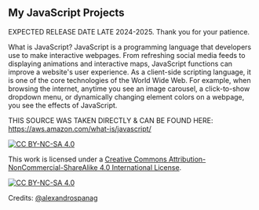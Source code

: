 My JavaScript Projects
----

EXPECTED RELEASE DATE LATE 2024-2025. Thank you for your patience.


What is JavaScript?
JavaScript is a programming language that developers use to make interactive webpages. From refreshing social media feeds to displaying animations and interactive maps, JavaScript functions can improve a website's user experience. As a client-side scripting language, it is one of the core technologies of the World Wide Web. For example, when browsing the internet, anytime you see an image carousel, a click-to-show dropdown menu, or dynamically changing element colors on a webpage, you see the effects of JavaScript.

THIS SOURCE WAS TAKEN DIRECTLY & CAN BE FOUND HERE: https://aws.amazon.com/what-is/javascript/

[![CC BY-NC-SA 4.0][cc-by-nc-sa-shield]][cc-by-nc-sa]

This work is licensed under a
[Creative Commons Attribution-NonCommercial-ShareAlike 4.0 International License][cc-by-nc-sa].

[![CC BY-NC-SA 4.0][cc-by-nc-sa-image]][cc-by-nc-sa]

[cc-by-nc-sa]: http://creativecommons.org/licenses/by-nc-sa/4.0/
[cc-by-nc-sa-image]: https://licensebuttons.net/l/by-nc-sa/4.0/88x31.png
[cc-by-nc-sa-shield]: https://img.shields.io/badge/License-CC%20BY--NC--SA%204.0-lightgrey.svg


Credits: [@alexandrospanag](https://github.com/alexandrospanag)

